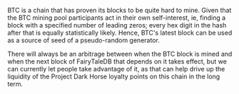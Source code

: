 BTC is a chain that has proven its blocks to be quite hard to mine. Given that the BTC mining pool participants act in their own self-interest, ie, finding a block with a specified number of leading zeros; every hex digit in the hash after that is equally statistically likely. Hence, BTC's latest block can be used as a source of seed of a pseudo-random generator.

There will always be an arbitrage between when the BTC block is mined and when the next block of FairyTaleDB that depends on it takes effect, but we can currently let people take advantage of it, as that can help drive up the liquidity of the Project Dark Horse loyalty points on this chain in the long term.
